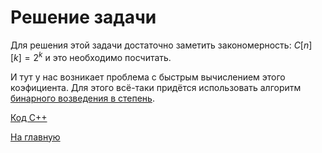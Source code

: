 <h1> Решение задачи </h1>

Для решения этой задачи достаточно заметить закономерность: $C[n][k] = 2^k$ и это необходимо посчитать.

И тут у нас возникает проблема с быстрым вычислением этого коэфициента. Для этого всё-таки придётся использовать алгоритм [бинарного возведения в степень](http://e-maxx.ru/algo/binary_pow).

[Код С++](Solution_Hcpp)

[На главную](README.md)